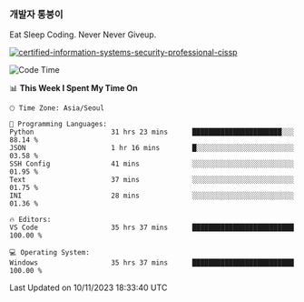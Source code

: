 ### 개발자 통붕이
Eat Sleep Coding.
Never Never Giveup.

[![certified-information-systems-security-professional-cissp](https://user-images.githubusercontent.com/44606727/157613689-acd84ec6-5f8f-4e79-89d9-a8d51f033634.png)](https://www.credly.com/badges/f394a010-85a0-450b-9136-8043af01d71c/public_url)

<!--START_SECTION:waka-->
![Code Time](http://img.shields.io/badge/Code%20Time-2%2C046%20hrs%2050%20mins-blue)

📊 **This Week I Spent My Time On** 

```text
🕑︎ Time Zone: Asia/Seoul

💬 Programming Languages: 
Python                   31 hrs 23 mins      ██████████████████████░░░   88.14 % 
JSON                     1 hr 16 mins        █░░░░░░░░░░░░░░░░░░░░░░░░   03.58 % 
SSH Config               41 mins             ░░░░░░░░░░░░░░░░░░░░░░░░░   01.95 % 
Text                     37 mins             ░░░░░░░░░░░░░░░░░░░░░░░░░   01.75 % 
INI                      28 mins             ░░░░░░░░░░░░░░░░░░░░░░░░░   01.36 % 

🔥 Editors: 
VS Code                  35 hrs 37 mins      █████████████████████████   100.00 % 

💻 Operating System: 
Windows                  35 hrs 37 mins      █████████████████████████   100.00 % 
```


 Last Updated on 10/11/2023 18:33:40 UTC
<!--END_SECTION:waka-->
